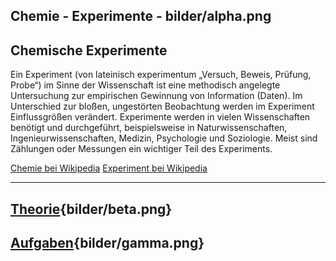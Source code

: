 
Chemie - Experimente - bilder/alpha.png
---
## Chemische Experimente

Ein Experiment (von lateinisch experimentum „Versuch, Beweis, Prüfung, Probe“) im Sinne der Wissenschaft ist eine methodisch angelegte Untersuchung zur empirischen Gewinnung von Information (Daten). Im Unterschied zur bloßen, ungestörten Beobachtung werden im Experiment Einflussgrößen verändert. Experimente werden in vielen Wissenschaften benötigt und durchgeführt, beispielsweise in Naturwissenschaften, Ingenieurwissenschaften, Medizin, Psychologie und Soziologie. Meist sind Zählungen oder Messungen ein wichtiger Teil des Experiments.

[Chemie bei Wikipedia](https://de.wikipedia.org/wiki/Chemie)
[Experiment bei Wikipedia](https://de.wikipedia.org/wiki/Experiment)

---
## [Theorie](theorie.md){bilder/beta.png}
## [Aufgaben](aufgaben.md){bilder/gamma.png}
